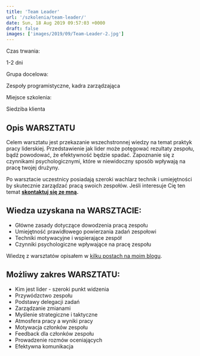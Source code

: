 ```yaml
---
title: 'Team Leader'
url: '/szkolenia/team-leader/'
date: Sun, 18 Aug 2019 09:57:03 +0000
draft: false
images: ['images/2019/09/Team-Leader-2.jpg']
---
```


Czas trwania:

1-2 dni

Grupa docelowa:

Zespoły programistyczne, kadra zarządzająca

Miejsce szkolenia:

Siedziba klienta

## Opis WARSZTATU

Celem warsztatu jest przekazanie wszechstronnej wiedzy na temat praktyk pracy liderskiej. Przedstawienie jak lider może potęgować rezultaty zespołu, bądź powodować, że efektywność będzie spadać. Zapoznanie się z czynnikami psychologicznymi, które w niewidoczny sposób wpływają na pracę twojej drużyny.

Po warsztacie uczestnicy posiadają szeroki wachlarz technik i umiejętności by skutecznie zarządzać pracą swoich zespołów. Jeśli interesuje Cię ten temat **[skontaktuj się ze mną](/kontakt).**

## Wiedza uzyskana na WARSZTACIE:

 *   Główne zasady dotyczące dowodzenia pracą zespołu
 *   Umiejętność prawidłowego powierzania zadań zespołowi
 *   Techniki motywacyjne i wspierające zespół
 *   Czynniki psychologiczne wpływające na pracę zespołu

Wiedzę z warsztatów opisałem w [kilku postach na moim blogu](/2018/05/17/porady-dla-team-leadera-podsumowanie/).

## Możliwy zakres WARSZTATU:

 *   Kim jest lider - szeroki punkt widzenia
 *   Przywódzctwo zespołu
 *   Podstawy delegacji zadań
 *   Zarządzanie zmianami
 *   Myślenie strategiczne i taktyczne
 *   Atmosfera pracy a wyniki pracy
 *   Motywacja członków zespołu
 *   Feedback dla członków zespołu
 *   Prowadzenie rozmów oceniających
 *   Efektywna komunikacja